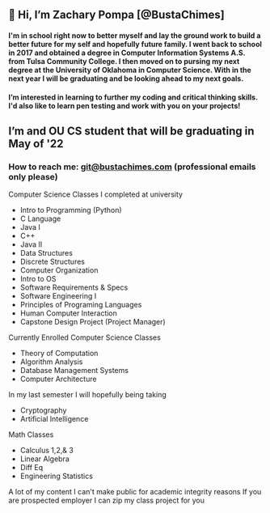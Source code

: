 ## 👋 Hi, I’m Zachary Pompa [@BustaChimes]
#### I'm in school right now to better myself and lay the ground work to build a better future for my self and hopefully future family. I went back to school in 2017 and obtained a degree in Computer Information Systems A.S. from Tulsa Community College. I then moved on to pursing my next degree at the University of Oklahoma in Computer Science. With in the next year I will be graduating and be looking ahead to my next goals.

#### I’m interested in learning to further my coding and critical thinking skills. I'd also like to learn pen testing and work with you on your projects!
## I’m and OU CS student that will be graduating in May of '22

### How to reach me: git@bustachimes.com (professional emails only please)

Computer Science Classes I completed at university
  *	Intro to Programming (Python)
  *	C Language
  *	Java I
  *	C++
  *	Java II
  *	Data Structures
  *	Discrete Structures
  *	Computer Organization
  *	Intro to OS
  *	Software Requirements & Specs
  *	Software Engineering I
  *	Principles of Programing Languages
  *	Human Computer Interaction
  *	Capstone Design Project (Project Manager)
 
Currently Enrolled Computer Science Classes
  * Theory of Computation
  * Algorithm Analysis
  * Database Management Systems
  * Computer Architecture

In my last semester I will hopefully being taking
  * Cryptography 
  * Artificial Intelligence

Math Classes
  * Calculus 1,2,& 3
  * Linear Algebra 
  * Diff Eq
  * Engineering Statistics 
 
A lot of my content I can't make public for academic integrity reasons
If you are prospected employer I can zip my class project for you

